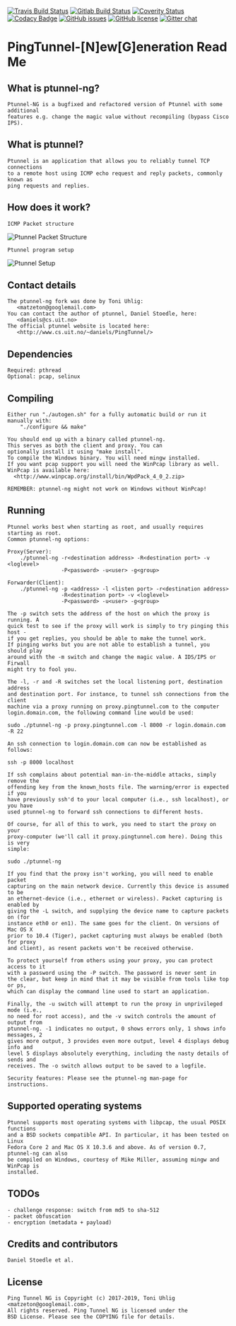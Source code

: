 [![Travis Build Status](https://travis-ci.org/lnslbrty/ptunnel-ng.svg?branch=coverity_scan)](https://travis-ci.org/lnslbrty/ptunnel-ng)
[![Gitlab Build Status](https://gitlab.com/lnslbrty/ptunnel-ng/badges/coverity_scan/build.svg)](https://gitlab.com/lnslbrty/ptunnel-ng)
[![Coverity Status](https://scan.coverity.com/projects/14737/badge.svg?flat=1)](https://scan.coverity.com/projects/14737)
[![Codacy Badge](https://api.codacy.com/project/badge/Grade/021aa1d88dd7486db83df3ff96f9eff8)](https://www.codacy.com/app/lnslbrty/ptunnel-ng?utm_source=github.com&amp;utm_medium=referral&amp;utm_content=lnslbrty/ptunnel-ng&amp;utm_campaign=Badge_Grade)
[![GitHub issues](https://img.shields.io/github/issues/lnslbrty/ptunnel-ng.svg)](https://github.com/lnslbrty/ptunnel-ng/issues)
[![GitHub license](https://img.shields.io/github/license/lnslbrty/ptunnel-ng.svg)](https://github.com/lnslbrty/ptunnel-ng/blob/master/COPYING)
[![Gitter chat](https://badges.gitter.im/ptunnel-ng/Lobby.png)](https://gitter.im/ptunnel-ng/Lobby)

# PingTunnel-[N]ew[G]eneration Read Me

## What is ptunnel-ng?
```
Ptunnel-NG is a bugfixed and refactored version of Ptunnel with some additional
features e.g. change the magic value without recompiling (bypass Cisco IPS).
```

## What is ptunnel?
```
Ptunnel is an application that allows you to reliably tunnel TCP connections
to a remote host using ICMP echo request and reply packets, commonly known as
ping requests and replies.
```

## How does it work?
```
ICMP Packet structure
```
![Ptunnel Packet Structure](https://github.com/lnslbrty/ptunnel-ng/raw/master/web/packet-format.png)
```
Ptunnel program setup
```
![Ptunnel Setup](https://github.com/lnslbrty/ptunnel-ng/raw/master/web/setup.png)

## Contact details
```
The ptunnel-ng fork was done by Toni Uhlig:
   <matzeton@googlemail.com>
You can contact the author of ptunnel, Daniel Stoedle, here:
   <daniels@cs.uit.no>
The official ptunnel website is located here:
   <http://www.cs.uit.no/~daniels/PingTunnel/>
```

## Dependencies
```
Required: pthread
Optional: pcap, selinux
```

## Compiling
```
Either run "./autogen.sh" for a fully automatic build or run it manually with:
    "./configure && make"

You should end up with a binary called ptunnel-ng.
This serves as both the client and proxy. You can
optionally install it using "make install".
To compile the Windows binary. You will need mingw installed.
If you want pcap support you will need the WinPcap library as well.
WinPcap is available here:
  <http://www.winpcap.org/install/bin/WpdPack_4_0_2.zip>

REMEMBER: ptunnel-ng might not work on Windows without WinPcap!
```

## Running
```
Ptunnel works best when starting as root, and usually requires starting as root.
Common ptunnel-ng options:

Proxy(Server):
	./ptunnel-ng -r<destination address> -R<destination port> -v <loglevel>
	             -P<password> -u<user> -g<group>

Forwarder(Client):
	./ptunnel-ng -p <address> -l <listen port> -r<destination address>
	             -R<destination port> -v <loglevel>
	             -P<password> -u<user> -g<group>

The -p switch sets the address of the host on which the proxy is running. A
quick test to see if the proxy will work is simply to try pinging this host -
if you get replies, you should be able to make the tunnel work.
If pinging works but you are not able to establish a tunnel, you should play
around with the -m switch and change the magic value. A IDS/IPS or Firwall
might try to fool you.

The -l, -r and -R switches set the local listening port, destination address
and destination port. For instance, to tunnel ssh connections from the client
machine via a proxy running on proxy.pingtunnel.com to the computer
login.domain.com, the following command line would be used:

sudo ./ptunnel-ng -p proxy.pingtunnel.com -l 8000 -r login.domain.com -R 22

An ssh connection to login.domain.com can now be established as follows:

ssh -p 8000 localhost

If ssh complains about potential man-in-the-middle attacks, simply remove the
offending key from the known_hosts file. The warning/error is expected if you
have previously ssh'd to your local computer (i.e., ssh localhost), or you have
used ptunnel-ng to forward ssh connections to different hosts.

Of course, for all of this to work, you need to start the proxy on your
proxy-computer (we'll call it proxy.pingtunnel.com here). Doing this is very
simple:

sudo ./ptunnel-ng

If you find that the proxy isn't working, you will need to enable packet
capturing on the main network device. Currently this device is assumed to be
an ethernet-device (i.e., ethernet or wireless). Packet capturing is enabled by
giving the -L switch, and supplying the device name to capture packets on (for
instance eth0 or en1). The same goes for the client. On versions of Mac OS X
prior to 10.4 (Tiger), packet capturing must always be enabled (both for proxy
and client), as resent packets won't be received otherwise.

To protect yourself from others using your proxy, you can protect access to it
with a password using the -P switch. The password is never sent in
the clear, but keep in mind that it may be visible from tools like top or ps,
which can display the command line used to start an application.

Finally, the -u switch will attempt to run the proxy in unprivileged mode (i.e.,
no need for root access), and the -v switch controls the amount of output from
ptunnel-ng. -1 indicates no output, 0 shows errors only, 1 shows info messages, 2
gives more output, 3 provides even more output, level 4 displays debug info and
level 5 displays absolutely everything, including the nasty details of sends and
receives. The -o switch allows output to be saved to a logfile.

Security features: Please see the ptunnel-ng man-page for instructions.
```

## Supported operating systems
```
Ptunnel supports most operating systems with libpcap, the usual POSIX functions
and a BSD sockets compatible API. In particular, it has been tested on Linux
Fedora Core 2 and Mac OS X 10.3.6 and above. As of version 0.7, ptunnel-ng can also
be compiled on Windows, courtesy of Mike Miller, assuming mingw and WinPcap is
installed.
```

## TODOs
```
- challenge response: switch from md5 to sha-512
- packet obfuscation
- encryption (metadata + payload)
```

## Credits and contributors
```
Daniel Stoedle et al.
```

## License
```
Ping Tunnel NG is Copyright (c) 2017-2019, Toni Uhlig <matzeton@googlemail.com>,
All rights reserved. Ping Tunnel NG is licensed under the
BSD License. Please see the COPYING file for details.
```
